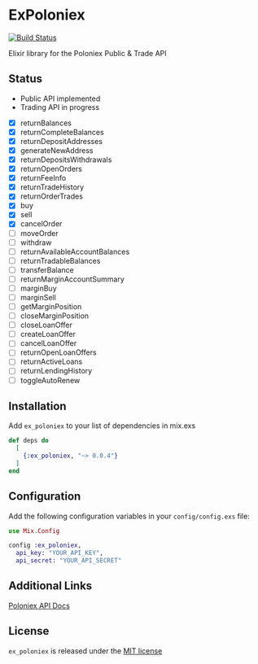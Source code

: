 # ExPoloniex
[![Build Status](https://circleci.com/gh/fremantle-capital/ex_poloniex.svg?style=svg)](https://circleci.com/gh/fremantle-capital/ex_poloniex)

Elixir library for the Poloniex Public & Trade API

## Status

* Public API implemented
* Trading API in progress

- [x] returnBalances
- [x] returnCompleteBalances
- [x] returnDepositAddresses
- [x] generateNewAddress
- [x] returnDepositsWithdrawals
- [x] returnOpenOrders
- [x] returnFeeInfo
- [x] returnTradeHistory
- [x] returnOrderTrades
- [x] buy
- [x] sell
- [x] cancelOrder
- [ ] moveOrder
- [ ] withdraw
- [ ] returnAvailableAccountBalances
- [ ] returnTradableBalances
- [ ] transferBalance
- [ ] returnMarginAccountSummary
- [ ] marginBuy
- [ ] marginSell
- [ ] getMarginPosition
- [ ] closeMarginPosition
- [ ] closeLoanOffer
- [ ] createLoanOffer
- [ ] cancelLoanOffer
- [ ] returnOpenLoanOffers
- [ ] returnActiveLoans
- [ ] returnLendingHistory
- [ ] toggleAutoRenew

## Installation

Add `ex_poloniex` to your list of dependencies in mix.exs

```elixir
def deps do
  [
    {:ex_poloniex, "~> 0.0.4"}
  ]
end
```

## Configuration

Add the following configuration variables in your `config/config.exs` file:

```elixir
use Mix.Config

config :ex_poloniex,
  api_key: "YOUR_API_KEY",
  api_secret: "YOUR_API_SECRET"
```

## Additional Links

[Poloniex API Docs](https://poloniex.com/support/api/)

## License

`ex_poloniex` is released under the [MIT license](./LICENSE.md)
